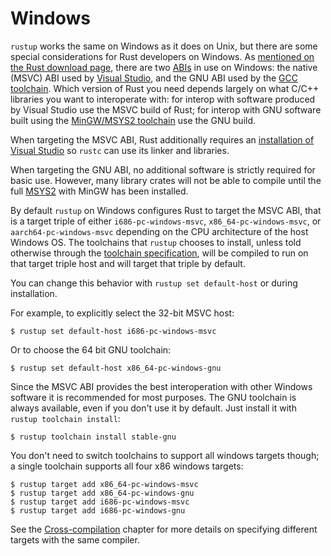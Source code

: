 # Windows

`rustup` works the same on Windows as it does on Unix, but there are some
special considerations for Rust developers on Windows. As [mentioned on the
Rust download page][msvc-toolchain], there are two [ABIs] in use on Windows:
the native (MSVC) ABI used by [Visual Studio], and the GNU ABI used by the
[GCC toolchain]. Which version of Rust you need depends largely on what C/C++
libraries you want to interoperate with: for interop with software produced by
Visual Studio use the MSVC build of Rust; for interop with GNU software built
using the [MinGW/MSYS2 toolchain][MSYS2] use the GNU build.

When targeting the MSVC ABI, Rust additionally requires an [installation of
Visual Studio][msvc install] so `rustc` can use its linker and libraries.

When targeting the GNU ABI, no additional software is strictly required for basic use.
However, many library crates will not be able to compile until the full [MSYS2] with MinGW has been installed.

By default `rustup` on Windows configures Rust to target the MSVC ABI, that is
a target triple of either `i686-pc-windows-msvc`, `x86_64-pc-windows-msvc`, or `aarch64-pc-windows-msvc`
depending on the CPU architecture of the host Windows OS. The toolchains that
`rustup` chooses to install, unless told otherwise through the [toolchain
specification], will be compiled to run on that target triple host and will
target that triple by default.

You can change this behavior with `rustup set default-host` or during
installation.

For example, to explicitly select the 32-bit MSVC host:

```console
$ rustup set default-host i686-pc-windows-msvc
```

Or to choose the 64 bit GNU toolchain:

```console
$ rustup set default-host x86_64-pc-windows-gnu
```

Since the MSVC ABI provides the best interoperation with other Windows
software it is recommended for most purposes. The GNU toolchain is always
available, even if you don't use it by default. Just install it with `rustup
toolchain install`:

```console
$ rustup toolchain install stable-gnu
```

You don't need to switch toolchains to support all windows targets though; a
single toolchain supports all four x86 windows targets:

```console
$ rustup target add x86_64-pc-windows-msvc
$ rustup target add x86_64-pc-windows-gnu
$ rustup target add i686-pc-windows-msvc
$ rustup target add i686-pc-windows-gnu
```

See the [Cross-compilation] chapter for more details on specifying different
targets with the same compiler.

[ABIs]: https://en.wikipedia.org/wiki/Application_binary_interface
[cross-compilation]: ../cross-compilation.md
[Visual Studio]: https://visualstudio.microsoft.com/
[GCC toolchain]: https://gcc.gnu.org/
[MSYS2]: https://www.msys2.org/
[msvc-toolchain]: https://www.rust-lang.org/tools/install?platform_override=win
[toolchain specification]: ../concepts/toolchains.md#toolchain-specification
[msvc install]: windows-msvc.html
